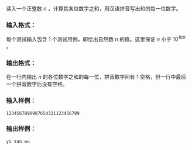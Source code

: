 <!-- Title
写出这个数 (20)
-->
读入一个正整数 $n$ ，计算其各位数字之和，用汉语拼音写出和的每一位数字。

### 输入格式：

每个测试输入包含 1 个测试用例，即给出自然数 $n$ 的值。这里保证 $n$ 小于 $10^{100}$ 。

### 输出格式：

在一行内输出 $n$ 的各位数字之和的每一位，拼音数字间有 1 空格，但一行中最后一个拼音数字后没有空格。

### 输入样例：

    
    
    1234567890987654321123456789

### 输出样例：

    
    
    yi san wu

